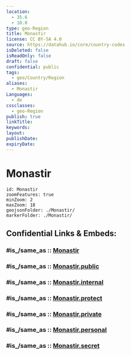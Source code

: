 ```yaml
---
location:
  - 35.6
  - 10.8
type: geo-Region
title: Monastir
license: CC BY-SA 4.0
source: https://datahub.io/core/country-codes
isDeleted: false
isReadOnly: false
draft: false
confidential: public
tags:
  - geo/Country/Region
aliases:
  - Monastir
Languages:
  - de
cssclasses:
  - geo-Region
publish: true
linkTitle:
keywords:
layout:
publishDate:
expiryDate:
---
```


# Monastir

```leaflet
id: Monastir
zoomFeatures: true 
minZoom: 2 
maxZoom: 18
geojsonFolder: ./Monastir/
markerFolder: ./Monastir/
```


## Confidential Links & Embeds: 

### #is_/same_as :: [Monastir](/_Standards/Earth/Continent/Africa/Africa~North/Tunisia/governorates~Tunisia/Monastir.md) 

### #is_/same_as :: [Monastir.public](/_public/Earth/Continent/Africa/Africa~North/Tunisia/governorates~Tunisia/Monastir.public.md) 

### #is_/same_as :: [Monastir.internal](/_internal/Earth/Continent/Africa/Africa~North/Tunisia/governorates~Tunisia/Monastir.internal.md) 

### #is_/same_as :: [Monastir.protect](/_protect/Earth/Continent/Africa/Africa~North/Tunisia/governorates~Tunisia/Monastir.protect.md) 

### #is_/same_as :: [Monastir.private](/_private/Earth/Continent/Africa/Africa~North/Tunisia/governorates~Tunisia/Monastir.private.md) 

### #is_/same_as :: [Monastir.personal](/_personal/Earth/Continent/Africa/Africa~North/Tunisia/governorates~Tunisia/Monastir.personal.md) 

### #is_/same_as :: [Monastir.secret](/_secret/Earth/Continent/Africa/Africa~North/Tunisia/governorates~Tunisia/Monastir.secret.md)


